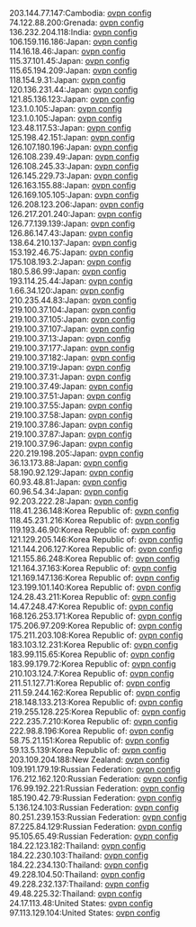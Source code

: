 203.144.77.147:Cambodia: [ovpn config](vpn/203_144_77_147.ovpn)  
74.122.88.200:Grenada: [ovpn config](vpn/74_122_88_200.ovpn)  
136.232.204.118:India: [ovpn config](vpn/136_232_204_118.ovpn)  
106.159.116.186:Japan: [ovpn config](vpn/106_159_116_186.ovpn)  
114.16.18.46:Japan: [ovpn config](vpn/114_16_18_46.ovpn)  
115.37.101.45:Japan: [ovpn config](vpn/115_37_101_45.ovpn)  
115.65.194.209:Japan: [ovpn config](vpn/115_65_194_209.ovpn)  
118.154.9.31:Japan: [ovpn config](vpn/118_154_9_31.ovpn)  
120.136.231.44:Japan: [ovpn config](vpn/120_136_231_44.ovpn)  
121.85.136.123:Japan: [ovpn config](vpn/121_85_136_123.ovpn)  
123.1.0.105:Japan: [ovpn config](vpn/123_1_0_105.ovpn)  
123.1.0.105:Japan: [ovpn config](vpn/123_1_0_105.ovpn)  
123.48.117.53:Japan: [ovpn config](vpn/123_48_117_53.ovpn)  
125.198.42.151:Japan: [ovpn config](vpn/125_198_42_151.ovpn)  
126.107.180.196:Japan: [ovpn config](vpn/126_107_180_196.ovpn)  
126.108.239.49:Japan: [ovpn config](vpn/126_108_239_49.ovpn)  
126.108.245.33:Japan: [ovpn config](vpn/126_108_245_33.ovpn)  
126.145.229.73:Japan: [ovpn config](vpn/126_145_229_73.ovpn)  
126.163.155.88:Japan: [ovpn config](vpn/126_163_155_88.ovpn)  
126.169.105.105:Japan: [ovpn config](vpn/126_169_105_105.ovpn)  
126.208.123.206:Japan: [ovpn config](vpn/126_208_123_206.ovpn)  
126.217.201.240:Japan: [ovpn config](vpn/126_217_201_240.ovpn)  
126.77.139.139:Japan: [ovpn config](vpn/126_77_139_139.ovpn)  
126.86.147.43:Japan: [ovpn config](vpn/126_86_147_43.ovpn)  
138.64.210.137:Japan: [ovpn config](vpn/138_64_210_137.ovpn)  
153.192.46.75:Japan: [ovpn config](vpn/153_192_46_75.ovpn)  
175.108.193.2:Japan: [ovpn config](vpn/175_108_193_2.ovpn)  
180.5.86.99:Japan: [ovpn config](vpn/180_5_86_99.ovpn)  
193.114.25.44:Japan: [ovpn config](vpn/193_114_25_44.ovpn)  
1.66.34.120:Japan: [ovpn config](vpn/1_66_34_120.ovpn)  
210.235.44.83:Japan: [ovpn config](vpn/210_235_44_83.ovpn)  
219.100.37.104:Japan: [ovpn config](vpn/219_100_37_104.ovpn)  
219.100.37.105:Japan: [ovpn config](vpn/219_100_37_105.ovpn)  
219.100.37.107:Japan: [ovpn config](vpn/219_100_37_107.ovpn)  
219.100.37.13:Japan: [ovpn config](vpn/219_100_37_13.ovpn)  
219.100.37.177:Japan: [ovpn config](vpn/219_100_37_177.ovpn)  
219.100.37.182:Japan: [ovpn config](vpn/219_100_37_182.ovpn)  
219.100.37.19:Japan: [ovpn config](vpn/219_100_37_19.ovpn)  
219.100.37.31:Japan: [ovpn config](vpn/219_100_37_31.ovpn)  
219.100.37.49:Japan: [ovpn config](vpn/219_100_37_49.ovpn)  
219.100.37.51:Japan: [ovpn config](vpn/219_100_37_51.ovpn)  
219.100.37.55:Japan: [ovpn config](vpn/219_100_37_55.ovpn)  
219.100.37.58:Japan: [ovpn config](vpn/219_100_37_58.ovpn)  
219.100.37.86:Japan: [ovpn config](vpn/219_100_37_86.ovpn)  
219.100.37.87:Japan: [ovpn config](vpn/219_100_37_87.ovpn)  
219.100.37.96:Japan: [ovpn config](vpn/219_100_37_96.ovpn)  
220.219.198.205:Japan: [ovpn config](vpn/220_219_198_205.ovpn)  
36.13.173.88:Japan: [ovpn config](vpn/36_13_173_88.ovpn)  
58.190.92.129:Japan: [ovpn config](vpn/58_190_92_129.ovpn)  
60.93.48.81:Japan: [ovpn config](vpn/60_93_48_81.ovpn)  
60.96.54.34:Japan: [ovpn config](vpn/60_96_54_34.ovpn)  
92.203.222.28:Japan: [ovpn config](vpn/92_203_222_28.ovpn)  
118.41.236.148:Korea Republic of: [ovpn config](vpn/118_41_236_148.ovpn)  
118.45.231.216:Korea Republic of: [ovpn config](vpn/118_45_231_216.ovpn)  
119.193.46.90:Korea Republic of: [ovpn config](vpn/119_193_46_90.ovpn)  
121.129.205.146:Korea Republic of: [ovpn config](vpn/121_129_205_146.ovpn)  
121.144.206.127:Korea Republic of: [ovpn config](vpn/121_144_206_127.ovpn)  
121.155.86.248:Korea Republic of: [ovpn config](vpn/121_155_86_248.ovpn)  
121.164.37.163:Korea Republic of: [ovpn config](vpn/121_164_37_163.ovpn)  
121.169.147.136:Korea Republic of: [ovpn config](vpn/121_169_147_136.ovpn)  
123.199.101.140:Korea Republic of: [ovpn config](vpn/123_199_101_140.ovpn)  
124.28.43.211:Korea Republic of: [ovpn config](vpn/124_28_43_211.ovpn)  
14.47.248.47:Korea Republic of: [ovpn config](vpn/14_47_248_47.ovpn)  
168.126.253.171:Korea Republic of: [ovpn config](vpn/168_126_253_171.ovpn)  
175.206.97.209:Korea Republic of: [ovpn config](vpn/175_206_97_209.ovpn)  
175.211.203.108:Korea Republic of: [ovpn config](vpn/175_211_203_108.ovpn)  
183.103.12.231:Korea Republic of: [ovpn config](vpn/183_103_12_231.ovpn)  
183.99.115.65:Korea Republic of: [ovpn config](vpn/183_99_115_65.ovpn)  
183.99.179.72:Korea Republic of: [ovpn config](vpn/183_99_179_72.ovpn)  
210.103.124.7:Korea Republic of: [ovpn config](vpn/210_103_124_7.ovpn)  
211.51.127.71:Korea Republic of: [ovpn config](vpn/211_51_127_71.ovpn)  
211.59.244.162:Korea Republic of: [ovpn config](vpn/211_59_244_162.ovpn)  
218.148.133.213:Korea Republic of: [ovpn config](vpn/218_148_133_213.ovpn)  
219.255.128.225:Korea Republic of: [ovpn config](vpn/219_255_128_225.ovpn)  
222.235.7.210:Korea Republic of: [ovpn config](vpn/222_235_7_210.ovpn)  
222.98.8.196:Korea Republic of: [ovpn config](vpn/222_98_8_196.ovpn)  
58.75.21.151:Korea Republic of: [ovpn config](vpn/58_75_21_151.ovpn)  
59.13.5.139:Korea Republic of: [ovpn config](vpn/59_13_5_139.ovpn)  
203.109.204.188:New Zealand: [ovpn config](vpn/203_109_204_188.ovpn)  
109.191.179.19:Russian Federation: [ovpn config](vpn/109_191_179_19.ovpn)  
176.212.162.120:Russian Federation: [ovpn config](vpn/176_212_162_120.ovpn)  
176.99.192.221:Russian Federation: [ovpn config](vpn/176_99_192_221.ovpn)  
185.190.42.79:Russian Federation: [ovpn config](vpn/185_190_42_79.ovpn)  
5.136.124.103:Russian Federation: [ovpn config](vpn/5_136_124_103.ovpn)  
80.251.239.153:Russian Federation: [ovpn config](vpn/80_251_239_153.ovpn)  
87.225.84.129:Russian Federation: [ovpn config](vpn/87_225_84_129.ovpn)  
95.105.65.49:Russian Federation: [ovpn config](vpn/95_105_65_49.ovpn)  
184.22.123.182:Thailand: [ovpn config](vpn/184_22_123_182.ovpn)  
184.22.230.103:Thailand: [ovpn config](vpn/184_22_230_103.ovpn)  
184.22.234.130:Thailand: [ovpn config](vpn/184_22_234_130.ovpn)  
49.228.104.50:Thailand: [ovpn config](vpn/49_228_104_50.ovpn)  
49.228.232.137:Thailand: [ovpn config](vpn/49_228_232_137.ovpn)  
49.48.225.32:Thailand: [ovpn config](vpn/49_48_225_32.ovpn)  
24.17.113.48:United States: [ovpn config](vpn/24_17_113_48.ovpn)  
97.113.129.104:United States: [ovpn config](vpn/97_113_129_104.ovpn)  
